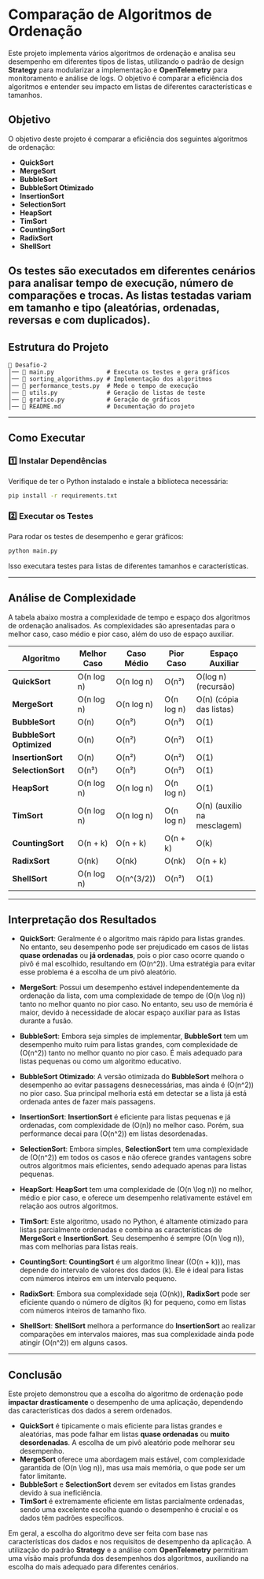 # Comparação de Algoritmos de Ordenação

Este projeto implementa vários algoritmos de ordenação e analisa seu desempenho em diferentes tipos de listas, utilizando o padrão de design **Strategy** para modularizar a implementação e **OpenTelemetry** para monitoramento e análise de logs. O objetivo é comparar a eficiência dos algoritmos e entender seu impacto em listas de diferentes características e tamanhos.

## Objetivo

O objetivo deste projeto é comparar a eficiência dos seguintes algoritmos de ordenação:

- **QuickSort**
- **MergeSort**
- **BubbleSort**
- **BubbleSort Otimizado**
- **InsertionSort**
- **SelectionSort**
- **HeapSort**
- **TimSort**
- **CountingSort**
- **RadixSort**
- **ShellSort**

Os testes são executados em diferentes cenários para analisar tempo de execução, número de comparações e trocas. As listas testadas variam em tamanho e tipo (aleatórias, ordenadas, reversas e com duplicados).
---

## Estrutura do Projeto

```
📂 Desafio-2
│── 📄 main.py               # Executa os testes e gera gráficos
│── 📄 sorting_algorithms.py # Implementação dos algoritmos
│── 📄 performance_tests.py  # Mede o tempo de execução
│── 📄 utils.py              # Geração de listas de teste
│── 📄 grafico.py            # Geração de gráficos
│── 📄 README.md             # Documentação do projeto
```

---

## Como Executar

### **1️⃣ Instalar Dependências**
Verifique de ter o Python instalado e instale a biblioteca necessária:

```bash
pip install -r requirements.txt
```

### **2️⃣ Executar os Testes**
Para rodar os testes de desempenho e gerar gráficos:

```bash
python main.py
```

Isso executara testes para listas de diferentes tamanhos e características.

---

## Análise de Complexidade

A tabela abaixo mostra a complexidade de tempo e espaço dos algoritmos de ordenação analisados. As complexidades são apresentadas para o melhor caso, caso médio e pior caso, além do uso de espaço auxiliar.

| Algoritmo        | Melhor Caso     | Caso Médio     | Pior Caso      | Espaço Auxiliar  |
|------------------|-----------------|----------------|----------------|------------------|
| **QuickSort**     | O(n log n)      | O(n log n)     | O(n²)          | O(log n) (recursão) |
| **MergeSort**     | O(n log n)      | O(n log n)     | O(n log n)     | O(n) (cópia das listas) |
| **BubbleSort**    | O(n)            | O(n²)          | O(n²)          | O(1)             |
| **BubbleSort Optimized** | O(n)     | O(n²)          | O(n²)          | O(1)             |
| **InsertionSort** | O(n)            | O(n²)          | O(n²)          | O(1)             |
| **SelectionSort** | O(n²)           | O(n²)          | O(n²)          | O(1)             |
| **HeapSort**      | O(n log n)      | O(n log n)     | O(n log n)     | O(1)             |
| **TimSort**       | O(n log n)      | O(n log n)     | O(n log n)     | O(n) (auxílio na mesclagem) |
| **CountingSort**  | O(n + k)        | O(n + k)       | O(n + k)       | O(k)             |
| **RadixSort**     | O(nk)           | O(nk)          | O(nk)          | O(n + k)         |
| **ShellSort**     | O(n log n)      | O(n^(3/2))     | O(n²)          | O(1)             |

---

## Interpretação dos Resultados

- **QuickSort**: Geralmente é o algoritmo mais rápido para listas grandes. No entanto, seu desempenho pode ser prejudicado em casos de listas **quase ordenadas** ou **já ordenadas**, pois o pior caso ocorre quando o pivô é mal escolhido, resultando em \(O(n^2)\). Uma estratégia para evitar esse problema é a escolha de um pivô aleatório.
  
- **MergeSort**: Possui um desempenho estável independentemente da ordenação da lista, com uma complexidade de tempo de \(O(n \log n)\) tanto no melhor quanto no pior caso. No entanto, seu uso de memória é maior, devido à necessidade de alocar espaço auxiliar para as listas durante a fusão.
  
- **BubbleSort**: Embora seja simples de implementar, **BubbleSort** tem um desempenho muito ruim para listas grandes, com complexidade de \(O(n^2)\) tanto no melhor quanto no pior caso. É mais adequado para listas pequenas ou como um algoritmo educativo.
  
- **BubbleSort Otimizado**: A versão otimizada do **BubbleSort** melhora o desempenho ao evitar passagens desnecessárias, mas ainda é \(O(n^2)\) no pior caso. Sua principal melhoria está em detectar se a lista já está ordenada antes de fazer mais passagens.

- **InsertionSort**: **InsertionSort** é eficiente para listas pequenas e já ordenadas, com complexidade de \(O(n)\) no melhor caso. Porém, sua performance decai para \(O(n^2)\) em listas desordenadas.

- **SelectionSort**: Embora simples, **SelectionSort** tem uma complexidade de \(O(n^2)\) em todos os casos e não oferece grandes vantagens sobre outros algoritmos mais eficientes, sendo adequado apenas para listas pequenas.

- **HeapSort**: **HeapSort** tem uma complexidade de \(O(n \log n)\) no melhor, médio e pior caso, e oferece um desempenho relativamente estável em relação aos outros algoritmos.

- **TimSort**: Este algoritmo, usado no Python, é altamente otimizado para listas parcialmente ordenadas e combina as características de **MergeSort** e **InsertionSort**. Seu desempenho é sempre \(O(n \log n)\), mas com melhorias para listas reais.

- **CountingSort**: **CountingSort** é um algoritmo linear (\(O(n + k)\)), mas depende do intervalo de valores dos dados (k). Ele é ideal para listas com números inteiros em um intervalo pequeno.

- **RadixSort**: Embora sua complexidade seja \(O(nk)\), **RadixSort** pode ser eficiente quando o número de dígitos (k) for pequeno, como em listas com números inteiros de tamanho fixo.

- **ShellSort**: **ShellSort** melhora a performance do **InsertionSort** ao realizar comparações em intervalos maiores, mas sua complexidade ainda pode atingir \(O(n^2)\) em alguns casos.

---

## Conclusão

Este projeto demonstrou que a escolha do algoritmo de ordenação pode **impactar drasticamente** o desempenho de uma aplicação, dependendo das características dos dados a serem ordenados.

- **QuickSort** é tipicamente o mais eficiente para listas grandes e aleatórias, mas pode falhar em listas **quase ordenadas** ou **muito desordenadas**. A escolha de um pivô aleatório pode melhorar seu desempenho.
- **MergeSort** oferece uma abordagem mais estável, com complexidade garantida de \(O(n \log n)\), mas usa mais memória, o que pode ser um fator limitante.
- **BubbleSort** e **SelectionSort** devem ser evitados em listas grandes devido à sua ineficiência.
- **TimSort** é extremamente eficiente em listas parcialmente ordenadas, sendo uma excelente escolha quando o desempenho é crucial e os dados têm padrões específicos.
  
Em geral, a escolha do algoritmo deve ser feita com base nas características dos dados e nos requisitos de desempenho da aplicação. A utilização do padrão **Strategy** e a análise com **OpenTelemetry** permitiram uma visão mais profunda dos desempenhos dos algoritmos, auxiliando na escolha do mais adequado para diferentes cenários.

